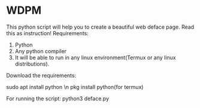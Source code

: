 # WDPM
 This python script will help you to create a beautiful web deface page.
 Read this as instruction!
 Requirements:
 1. Python
 2. Any python compiler
 3. It will be able to run in any linux environment(Termux or any linux distributions).
 
 Download the requirements:
 
 sudo apt install python \n
 pkg install python(for termux)
 
 For running the script:
 python3 deface.py
